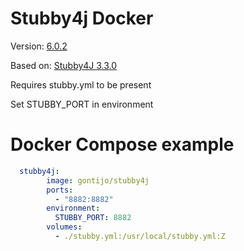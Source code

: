 # Stubby4j Docker

Version: [6.0.2](https://search.maven.org/search?q=g:io.github.azagniotov%20AND%20a:stubby4j)


Based on: [Stubby4J 3.3.0](https://hub.docker.com/r/joncanning/stubby4j)

Requires stubby.yml to be present

Set STUBBY_PORT in environment

# Docker Compose example

```yaml
  stubby4j:
        image: gontijo/stubby4j
        ports:
          - "8882:8882"
        environment:
          STUBBY_PORT: 8882
        volumes:
          - ./stubby.yml:/usr/local/stubby.yml:Z
```
